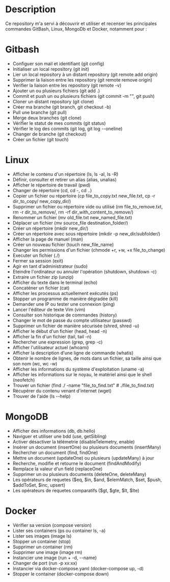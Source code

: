# Description
Ce repository m'a servi à découvrir et utiliser et recenser les principales commandes GitBash, Linux, MongoDb et Docker, notamment pour :
# Gitbash
- Configuer son mail et identifiant (git config)
- Initialiser un local repository (git init)
- Lier un local repository à un distant repository (git remote add origin)
- Supprimer la liaison entre les repository (git remote remove origin)
- Verifier la liaison entre les repository (git remote -v)
- Ajouter un ou plusieurs fichiers (git add .)
- Commit et push un ou plusieurs fichiers (git commit -m "", git push)
- Cloner un distant repository (git clone)
- Créer ma branche (git branch, git checkout -b)
- Pull une branche (git pull)
- Merge deux branches (git clone)
- Vérifier le statut de mes commits (git status)
- Vérifier le log des commits (git log, git log --oneline)
- Changer de branche (git checkout)
- Créer un fichier (git touch)
# Linux
- Afficher le contenu d'un répertoire (ls, ls -al, ls -R)
- Définir, consulter et retirer un alias (alias, unalias)
- Afficher le répertoire de travail (pwd)
- Changer de répertoire (cd, cd -, cd ..)
- Copier un fichier ou répertoire (cp file_to_copy.txt new_file.txt, cp -r dir_to_copy/ new_copy_dir/)
- Supprimer un fichier ou répertoire vide ou utilisé (rm file_to_remove.txt, rm -r dir_to_remove/, rm -rf dir_with_content_to_remove/)
- Renommer un fichier (mv old_file.txt new_named_file.txt)
- Déplacer un fichier (mv source_file destination_folder/)
- Créer un répertoire (mkdir new_dir/)
- Créer un répertoire avec sous répertoire (mkdir -p new_dir/subfolder/)
- Afficher la page de manuel (man)
- Créer un nouveau fichier (touch new_file_name)
- Changer les permissions d'un fichier (chmode +r, +w, +x file_to_change)
- Executer un fichier (./)
- Fermer sa session (exit)
- Agir en tant d'administrateur (sudo)
- Eteindre l'ordinateur ou annuler l'opération (shutdown, shutdown -c)
- Extraire un fichier zip (unzip)
- Afficher du texte dans le terminal (echo)
- Concaténer un fichier (cat)
- Afficher les processus actuellement exécutés (ps)
- Stopper un programme de manière dégradée (kill)
- Demander une IP ou tester une connexion (ping)
- Lancer l'éditeur de texte Vim (vim)
- Consulter son historique de commandes (history)
- Changer le mot de passe du compte utilisateur (passwd)
- Supprimer un fichier de manière sécurisée (shred, shred -u)
- Afficher le début d'un fichier (head, head -n)
- Afficher la fin d'un fichier (tail, tail -n)
- Rechercher une expression (grep, grep -c)
- Afficher l'utilisateur actuel (whoami)
- Afficher la description d'une ligne de commande (whatis)
- Obtenir le nombre de lignes, de mots dans un fichier, sa taille ainsi que son nom (wc, wc -w)
- Afficher les informations du système d'exploitation (uname -a)
- Afficher les informations sur le noyau, le matériel ainsi que le shell (neofetch)
- Trouver un fichier (find ./ -name "file_to_find.txt" # ./file_to_find.txt)
- Récupérer du contenu venant d'internet (wget)
- Trouver de l'aide (ls --help)
# MongoDB
- Afficher des informations (db, db.hello)
- Naviguer et utiliser une bdd (use, getSibling)
- Activer désactiver la télémetrie (disableTelemetry, enable)
- Insérer un document (insertOne) ou plusieurs documents (insertMany)
- Rechercher un document (find, findOne)
- Mettre un document (updateOne) ou plusieurs (updateMany) à jour
- Recherche, modifie et retourne le document (findAndModify)
- Remplace la valeur d'un field (replaceOne)
- Supprimer un ou plusieurs documents (deleteOne, deleteMany)
- Les opérateurs de requetes ($eq, $in, $and, $elemMatch, $set, $push, $addToSet, $inc, upsert)
- Les opérateurs de requetes comparatifs ($gt, $gte, $lt, $lte)
# Docker
- Vérifier sa version (compose version)
- Lister ses containers (ps ou container ls, -a)
- Lister ses images (image ls)
- Stopper un container (stop)
- Supprimer un container (rm)
- Supprimer une image (image rm)
- Instancier une image (run + -d, --name)
- Changer de port (run -p xx:xx)
- Instancier via docker-compose.yaml (docker-compose up, -d)
- Stopper le container (docker-compose down)
